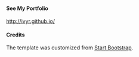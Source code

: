 #### See My Portfolio
http://ivyr.github.io/

#### Credits
The template was customized from [Start Bootstrap](http://blackrockdigital.github.io/startbootstrap-agency/).
